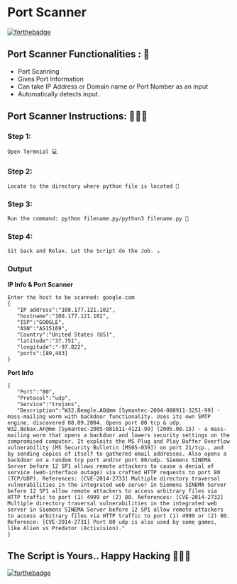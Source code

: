 # <b>Port Scanner</b>

[![forthebadge](https://forthebadge.com/images/badges/made-with-python.svg)](https://forthebadge.com)

## Port Scanner Functionalities : 🚀

- Port Scanning
- Gives Port Information
- Can take IP Address or Domain name or Port Number as an input
- Automatically detects input.

## Port Scanner Instructions: 👨🏻‍💻

### Step 1:

    Open Termnial 💻

### Step 2:

    Locate to the directory where python file is located 📂

### Step 3:

    Run the command: python filename.py/python3 filename.py 🧐

### Step 4:

    Sit back and Relax. Let the Script do the Job. ☕

### Output

__IP Info & Port Scanner__
```
Enter the host to be scanned: google.com
{
   "IP address":"108.177.121.102",
   "hostname":"108.177.121.102",
   "ISP":"GOOGLE",
   "ASN":"AS15169",
   "Country":"United States (US)",
   "latitude":"37.751",
   "longitude":"-97.822",
   "ports":[80,443]
}
```
__Port Info__
```
{
   "Port":"80",
   "Protocol":"udp",
   "Service":"trojans",
   "Description":"W32.Beagle.AO@mm [Symantec-2004-080911-3251-99] - mass-mailing worm with backdoor functionality. Uses its own SMTP engine, discovered 08.09.2004. Opens port 80 tcp & udp. W32.Bobax.AF@mm [Symantec-2005-081611-4121-99] (2005.08.15) - a mass-mailing worm that opens a backdoor and lowers security settings on the compromised computer. It exploits the MS Plug and Play Buffer Overflow vulnerability (MS Security Bulletin [MS05-039]) on port 21/tcp., and by sending copies of itself to gathered email addresses. Also opens a backdoor on a random tcp port and/or port 80/udp. Siemens SINEMA Server before 12 SP1 allows remote attackers to cause a denial of service (web-interface outage) via crafted HTTP requests to port 80 (TCP/UDP). References: [CVE-2014-2733] Multiple directory traversal vulnerabilities in the integrated web server in Siemens SINEMA Server before 12 SP1 allow remote attackers to access arbitrary files via HTTP traffic to port (1) 4999 or (2) 80. References: [CVE-2014-2732] Multiple directory traversal vulnerabilities in the integrated web server in Siemens SINEMA Server before 12 SP1 allow remote attackers to access arbitrary files via HTTP traffic to port (1) 4999 or (2) 80. Reference: [CVE-2014-2731] Port 80 udp is also used by some games, like Alien vs Predator (Activision)."
}
```

## The Script is Yours.. Happy Hacking 👨🏻‍💻

[![forthebadge](https://forthebadge.com/images/badges/built-with-love.svg)](https://forthebadge.com)
